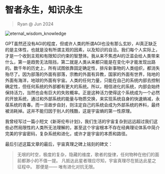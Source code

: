 # 智者永生，知识永生

> Ryan @ Jun 2024

![eternal\_wisdom\_knowledge](/img/eternal\_wisdom\_knowledge.jpeg)

GPT虽然还没有AGI的程度，但或许人类的所谓AGI也没有那么玄妙，AI真正缺乏的是主体性，也就是没有所谓主观的因素，以及知识的自洽。我们每个人实际上，才是一个收到主观和有限知识约束的智慧体。我从来不焦虑AI的泛滥会给人类带来什么，第一是趋势无法阻挡，第二就是人类从来都只能是在变化中才能发现出路的。数千年的历史上，所有试图依靠固定确定性，排斥新事物的人类组织，都消失殆尽了。因为部落的外面有部落，宗教的外面有异教，国家的外面有世界，陆地的外面有海洋，地球的外面有宇宙。人类的任何力量，只能在自己的系统内部去控制确定性，但任何系统的外部都有更大的系统。所以，相信进化的系统，内部会始终保持活力，当然也会有巨大的失败概率。正是这种活力使得这个系统成为一个必然的开放系统，通过和外部系统的能量与物质交换，来实现系统自身的快速熵减，永葆系统的青春。而一旦故步自封，则注定自己的系统会成为外部系统的养料，最终被消耗掉。这并不能归因于别人的残酷，这是宇宙熵的第一性原理。

我曾经写过一篇小短文《新哥伦布计划》，我们生活的宇宙复杂到远远超过我们这些必然局限性的人类所无法理解的，甚至这个宇宙根本不存在经典理论体系中简介完美的宇宙密码，复杂系统和进化，或许才是宇宙的本质和路径。

最后引述这篇文章的最后，宇宙真理之碑上铭刻的碑文：

> 无垠的时空，极度的复杂，隐藏的维度，歌者的旋律，任何物种在他们的面前都渺小的不值一提。 凡抵达此星者理应尽知，宇宙真理尽在抵达此星之征程中。 那便是—— 唯有进化对抗无限。
